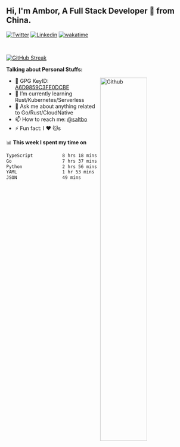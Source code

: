 ## Hi, I'm Ambor, A Full Stack Developer 🚀 from China.

[![Twitter](https://img.shields.io/badge/-saltbo-1ca0f1?style=flat&logo=twitter&logoColor=white)](https://twitter.com/rdsaltbo)
[![Linkedin](https://img.shields.io/badge/-saltbo-blue?style=flat&logo=Linkedin&logoColor=white)](https://www.linkedin.com/in/saltbo/)
[![wakatime](https://wakatime.com/badge/user/f82b1c77-faab-48cd-aef5-a12c0aff104b.svg)](https://wakatime.com/@f82b1c77-faab-48cd-aef5-a12c0aff104b)

&nbsp;  

[![GitHub Streak](https://streak-stats.demolab.com/?user=saltbo&hide_border=true&date_format=M%20j%5B%2C%20Y%5D)](https://git.io/streak-stats)


**Talking about Personal Stuffs:**
<!-- Any image aligned to the right. Beware the width  -->
<img width="50%" align="right" alt="Github" src="https://raw.githubusercontent.com/saltbo/saltbo/master/images/git-header.svg" />

- 🤘 GPG KeyID: [A6D9859C3FE0DCBE](https://saltbo.cn/pgp_keys.asc)
- 🌱 I’m currently learning Rust/Kubernetes/Serverless
- 💬 Ask me about anything related to Go/Rust/CloudNative
- 📫 How to reach me: [@saltbo](https://t.me/saltbo)
- ⚡ Fun fact: I :heart: :cat:s


📊 **This week I spent my time on**
<!--START_SECTION:waka-->

```txt
TypeScript           8 hrs 18 mins   █████████░░░░░░░░░░░░░░░░   35.96 %
Go                   7 hrs 37 mins   ████████▒░░░░░░░░░░░░░░░░   33.02 %
Python               2 hrs 56 mins   ███▒░░░░░░░░░░░░░░░░░░░░░   12.70 %
YAML                 1 hr 53 mins    ██░░░░░░░░░░░░░░░░░░░░░░░   08.19 %
JSON                 49 mins         █░░░░░░░░░░░░░░░░░░░░░░░░   03.58 %
```

<!--END_SECTION:waka-->
